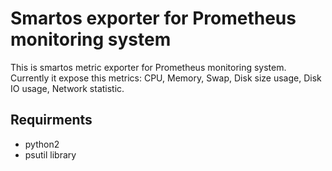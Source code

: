 # Smartos exporter for Prometheus monitoring system #

This is smartos metric exporter for Prometheus monitoring system.
Currently it expose this metrics: CPU, Memory, Swap, Disk size usage,
Disk IO usage, Network statistic.

## Requirments ##
- python2
- psutil library

